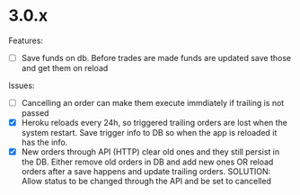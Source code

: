 # 3.0.x

Features:
  - [ ] Save funds on db. Before trades are made funds are updated save those and get them on reload

Issues:
  - [ ] Cancelling an order can make them execute immdiately if trailing is not passed
  - [x] Heroku reloads every 24h, so triggered trailing orders are lost when the system restart. Save trigger info to DB so when the app is reloaded it has the info.
  - [x] New orders through API (HTTP) clear old ones and they still persist in the DB. Either remove old orders in DB and add new ones OR reload orders after a save happens and update trailing orders. SOLUTION: Allow status to be changed through the API and be set to cancelled